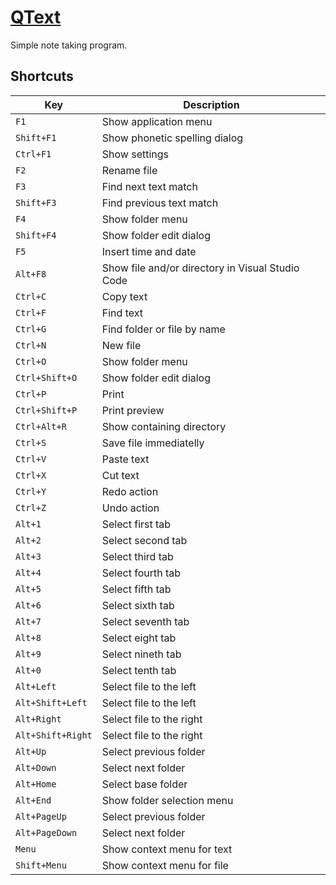 [QText](https://medo64.com/qtext/)
==================================

Simple note taking program.


## Shortcuts

| Key               | Description                                             |
|-------------------|---------------------------------------------------------|
| `F1`              | Show application menu                                   |
| `Shift+F1`        | Show phonetic spelling dialog                           |
| `Ctrl+F1`         | Show settings                                           |
| `F2`              | Rename file                                             |
| `F3`              | Find next text match                                    |
| `Shift+F3`        | Find previous text match                                |
| `F4`              | Show folder menu                                        |
| `Shift+F4`        | Show folder edit dialog                                 |
| `F5`              | Insert time and date                                    |
| `Alt+F8`          | Show file and/or directory in Visual Studio Code        |
| `Ctrl+C`          | Copy text                                               |
| `Ctrl+F`          | Find text                                               |
| `Ctrl+G`          | Find folder or file by name                             |
| `Ctrl+N`          | New file                                                |
| `Ctrl+O`          | Show folder menu                                        |
| `Ctrl+Shift+O`    | Show folder edit dialog                                 |
| `Ctrl+P`          | Print                                                   |
| `Ctrl+Shift+P`    | Print preview                                           |
| `Ctrl+Alt+R`      | Show containing directory                               |
| `Ctrl+S`          | Save file immediatelly                                  |
| `Ctrl+V`          | Paste text                                              |
| `Ctrl+X`          | Cut text                                                |
| `Ctrl+Y`          | Redo action                                             |
| `Ctrl+Z`          | Undo action                                             |
| `Alt+1`           | Select first tab                                        |
| `Alt+2`           | Select second tab                                       |
| `Alt+3`           | Select third tab                                        |
| `Alt+4`           | Select fourth tab                                       |
| `Alt+5`           | Select fifth tab                                        |
| `Alt+6`           | Select sixth tab                                        |
| `Alt+7`           | Select seventh tab                                      |
| `Alt+8`           | Select eight tab                                        |
| `Alt+9`           | Select nineth tab                                       |
| `Alt+0`           | Select tenth tab                                        |
| `Alt+Left`        | Select file to the left                                 |
| `Alt+Shift+Left`  | Select file to the left                                 |
| `Alt+Right`       | Select file to the right                                |
| `Alt+Shift+Right` | Select file to the right                                |
| `Alt+Up`          | Select previous folder                                  |
| `Alt+Down`        | Select next folder                                      |
| `Alt+Home`        | Select base folder                                      |
| `Alt+End`         | Show folder selection menu                              |
| `Alt+PageUp`      | Select previous folder                                  |
| `Alt+PageDown`    | Select next folder                                      |
| `Menu`            | Show context menu for text                              |
| `Shift+Menu`      | Show context menu for file                              |
